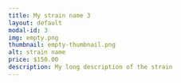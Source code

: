 ```yaml
---
title: My strain name 3
layout: default
modal-id: 3
img: empty.png
thumbnail: empty-thumbnail.png
alt: strain name
price: $150.00
description: My long description of the strain
---
```

